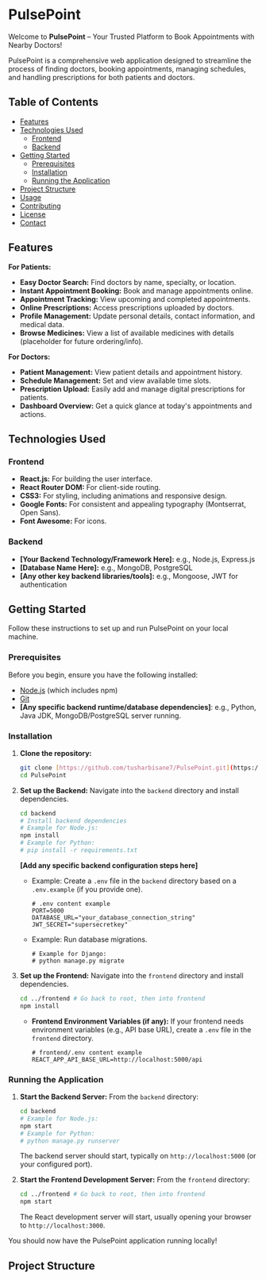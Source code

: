 # PulsePoint

Welcome to **PulsePoint** – Your Trusted Platform to Book Appointments with Nearby Doctors!

PulsePoint is a comprehensive web application designed to streamline the process of finding doctors, booking appointments, managing schedules, and handling prescriptions for both patients and doctors.

## Table of Contents

-   [Features](#features)
-   [Technologies Used](#technologies-used)
    -   [Frontend](#frontend)
    -   [Backend](#backend)
-   [Getting Started](#getting-started)
    -   [Prerequisites](#prerequisites)
    -   [Installation](#installation)
    -   [Running the Application](#running-the-application)
-   [Project Structure](#project-structure)
-   [Usage](#usage)
-   [Contributing](#contributing)
-   [License](#license)
-   [Contact](#contact)

## Features

**For Patients:**
-   **Easy Doctor Search:** Find doctors by name, specialty, or location.
-   **Instant Appointment Booking:** Book and manage appointments online.
-   **Appointment Tracking:** View upcoming and completed appointments.
-   **Online Prescriptions:** Access prescriptions uploaded by doctors.
-   **Profile Management:** Update personal details, contact information, and medical data.
-   **Browse Medicines:** View a list of available medicines with details (placeholder for future ordering/info).

**For Doctors:**
-   **Patient Management:** View patient details and appointment history.
-   **Schedule Management:** Set and view available time slots.
-   **Prescription Upload:** Easily add and manage digital prescriptions for patients.
-   **Dashboard Overview:** Get a quick glance at today's appointments and actions.

## Technologies Used

### Frontend
-   **React.js:** For building the user interface.
-   **React Router DOM:** For client-side routing.
-   **CSS3:** For styling, including animations and responsive design.
-   **Google Fonts:** For consistent and appealing typography (Montserrat, Open Sans).
-   **Font Awesome:** For icons.

### Backend
-   **[Your Backend Technology/Framework Here]:** e.g., Node.js, Express.js
-   **[Database Name Here]:** e.g., MongoDB, PostgreSQL
-   **[Any other key backend libraries/tools]:** e.g., Mongoose, JWT for authentication

## Getting Started

Follow these instructions to set up and run PulsePoint on your local machine.

### Prerequisites

Before you begin, ensure you have the following installed:
-   [Node.js](https://nodejs.org/en/) (which includes npm)
-   [Git](https://git-scm.com/)
-   **[Any specific backend runtime/database dependencies]**: e.g., Python, Java JDK, MongoDB/PostgreSQL server running.

### Installation

1.  **Clone the repository:**
    ```bash
    git clone [https://github.com/tusharbisane7/PulsePoint.git](https://github.com/tusharbisane7/PulsePoint.git)
    cd PulsePoint
    ```

2.  **Set up the Backend:**
    Navigate into the `backend` directory and install dependencies.

    ```bash
    cd backend
    # Install backend dependencies
    # Example for Node.js:
    npm install
    # Example for Python:
    # pip install -r requirements.txt
    ```

    **[Add any specific backend configuration steps here]**
    * Example: Create a `.env` file in the `backend` directory based on a `.env.example` (if you provide one).
        ```
        # .env content example
        PORT=5000
        DATABASE_URL="your_database_connection_string"
        JWT_SECRET="supersecretkey"
        ```
    * Example: Run database migrations.
        ```
        # Example for Django:
        # python manage.py migrate
        ```

3.  **Set up the Frontend:**
    Navigate into the `frontend` directory and install dependencies.

    ```bash
    cd ../frontend # Go back to root, then into frontend
    npm install
    ```
    * **Frontend Environment Variables (if any):** If your frontend needs environment variables (e.g., API base URL), create a `.env` file in the `frontend` directory.
        ```
        # frontend/.env content example
        REACT_APP_API_BASE_URL=http://localhost:5000/api
        ```

### Running the Application

1.  **Start the Backend Server:**
    From the `backend` directory:

    ```bash
    cd backend
    # Example for Node.js:
    npm start
    # Example for Python:
    # python manage.py runserver
    ```
    The backend server should start, typically on `http://localhost:5000` (or your configured port).

2.  **Start the Frontend Development Server:**
    From the `frontend` directory:

    ```bash
    cd ../frontend # Go back to root, then into frontend
    npm start
    ```
    The React development server will start, usually opening your browser to `http://localhost:3000`.

You should now have the PulsePoint application running locally!

## Project Structure
